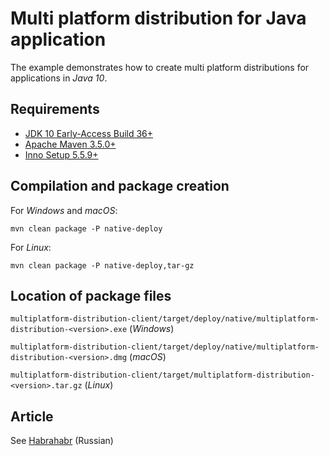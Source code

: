 # Multi platform distribution for Java application

The example demonstrates how to create multi platform distributions for applications in *Java 10*.

## Requirements

* [JDK 10 Early-Access Build 36+](http://jdk.java.net/10/)
* [Apache Maven 3.5.0+](https://maven.apache.org/download.cgi)
* [Inno Setup 5.5.9+](http://www.jrsoftware.org/isinfo.php)

## Compilation and package creation

For *Windows* and *macOS*:

    mvn clean package -P native-deploy
    
For *Linux*:

    mvn clean package -P native-deploy,tar-gz
    
## Location of package files

`multiplatform-distribution-client/target/deploy/native/multiplatform-distribution-<version>.exe` (*Windows*)

`multiplatform-distribution-client/target/deploy/native/multiplatform-distribution-<version>.dmg` (*macOS*)

`multiplatform-distribution-client/target/multiplatform-distribution-<version>.tar.gz` (*Linux*)

## Article

See [Habrahabr](https://habrahabr.ru/company/jugru/blog/340248/) (Russian)